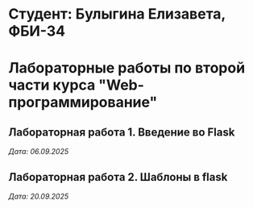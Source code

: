 # Студент: Булыгина Елизавета, ФБИ-34

# Лабораторные работы по второй части курса "Web-программирование"

## Лабораторная работа 1. Введение во Flask 

*Дата: 06.09.2025*

## Лабораторная работа 2. Шаблоны в flask

*Дата: 20.09.2025*
